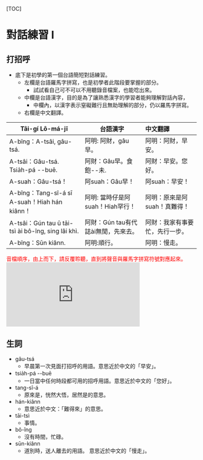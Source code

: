 <style>
.blue {
  color: blue;
}
.red {
    color: red;
}
.center {
  margin: auto;
  width: 60%;
  border: 0px;
  padding: 10px;
}
.falign { 
text-align: center;
}
a:hover{
	color: #FFB121 !important;
	text-decoration: none !important;
}
</style>
[TOC]
# 對話練習 I
## 打招呼
* 底下是初學的第一個台語簡短對話練習。
    * 左欄是台語羅馬字拼寫，也是初學者此階段要掌握的部分。
        * 試試看自己可不可以不用聽錄音檔案，也能唸出來。
    * 中欄是台語漢字，目的是為了讓熟悉漢字的學習者能夠理解對話內容，
        * 中欄內，以漢字表示窒礙難行且無助理解的部分，仍以羅馬字拼寫。
    * 右欄是中文翻譯。

    
| Tâi-gí Lô-má-jī                                    | 台語漢字                            | 中文翻譯                       |
| -------------------------------------------------- | ----------------------------------- |:------------------------------ |
| A-bîng：A-tsâi, gâu-tsá.                           | 阿明: 阿財，gâu早。                 | 阿明：阿財，早安。             |
| A-tsâi：Gâu-tsá. Tsia̍h-pá --buē.|阿財：Gâu早。食飽--未.                 |阿財：早安。您好。                                |
| A-suah：Gâu-tsá！                                  | 阿suah：Gâu早！                     | 阿suah：早安！                 |
| A-bîng：Tang-sî-á sī A-suah！Hiah hán kiânn！      | 阿明: 當時仔是阿suah！Hiah罕行！    | 阿明：原來是阿suah！真難得！   |
| A-tsâi：Gún tau ū tāi-tsì ài bô-îng, sing lâi khì. | 阿財：Gún tau有代誌ài無閒，先來去。 | 阿財：我家有事要忙，先行一步。 |
| A-bîng：Sūn kiânn.                                 | 阿明:順行。                         | 阿明：慢走。                   |

<div class="red">音檔順序，由上而下，請反覆聆聽，直到將聲音與羅馬字拼寫符號對應起來。</div>
<iframe width="70%" height="170" src="https://clyp.it/2bmqsxdn/widget" frameborder="0"></iframe> 

## 生詞
* gâu-tsá
    * 早晨第一次見面打招呼的用語。意思近於中文的「早安」。
* tsia̍h-pá --buē
    * 一日當中任何時段都可用的招呼用語。意思近於中文的「您好」。
* tang-sî-á
    * 原來是，恍然大悟，居然是的意思。
* hán-kiânn
    * 意思近於中文：「難得來」的意思。 
* tāi-tsì
    * 事情。
* bô-îng
    * 沒有時間，忙碌。
* sūn-kiânn
    * 道別時，送人離去的用語。 意思近於中文的「慢走」。